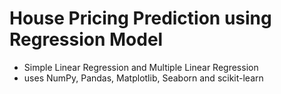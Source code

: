 <h1>House Pricing Prediction using Regression Model</h1>

- Simple Linear Regression and Multiple Linear Regression
- uses NumPy, Pandas, Matplotlib, Seaborn and scikit-learn
